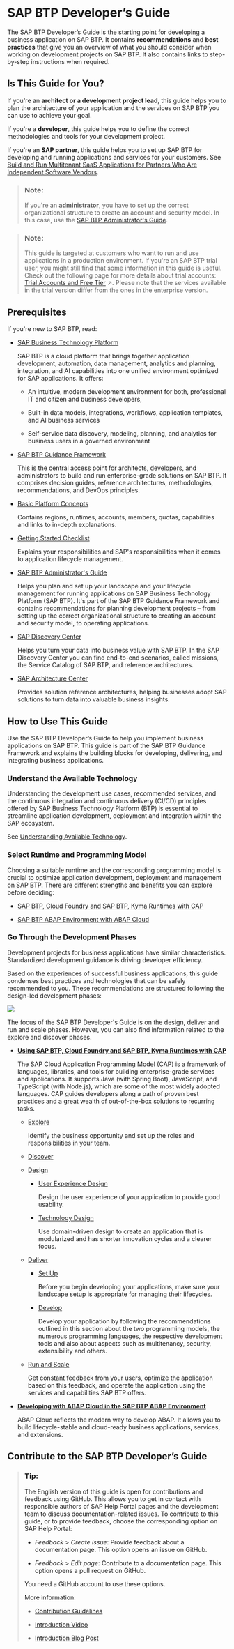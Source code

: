 <!-- loioba26ec41130d4835aef2265ad3d3704e -->

# SAP BTP Developer’s Guide

The SAP BTP Developer’s Guide is the starting point for developing a business application on SAP BTP. It contains **recommendations** and **best practices** that give you an overview of what you should consider when working on development projects on SAP BTP. It also contains links to step-by-step instructions when required.



<a name="loioba26ec41130d4835aef2265ad3d3704e__section_s1p_yzv_rcc"/>

## Is This Guide for You?

If you're an **architect or a development project lead**, this guide helps you to plan the architecture of your application and the services on SAP BTP you can use to achieve your goal.

If you're a **developer**, this guide helps you to define the correct methodologies and tools for your development project.

If you're an **SAP partner**, this guide helps you to set up SAP BTP for developing and running applications and services for your customers. See [Build and Run Multitenant SaaS Applications for Partners Who Are Independent Software Vendors](build-and-run-multitenant-saas-applications-for-partners-who-are-independent-software-ven-9b5e06f.md).

> ### Note:  
> If you're an **administrator**, you have to set up the correct organizational structure to create an account and security model. In this case, use the [SAP BTP Administrator's Guide](https://help.sap.com/docs/btp/best-practices/best-practices-for-sap-btp?version=Cloud).

> ### Note:  
> This guide is targeted at customers who want to run and use applications in a production environment. If you're an SAP BTP trial user, you might still find that some information in this guide is useful. Check out the following page for more details about trial accounts: [Trial Accounts and Free Tier](https://help.sap.com/viewer/65de2977205c403bbc107264b8eccf4b/Validation/en-US/046f127f2a614438b616ccfc575fdb16.html "Explore the different options for trying out SAP BTP.") :arrow_upper_right:. Please note that the services available in the trial version differ from the ones in the enterprise version.



<a name="loioba26ec41130d4835aef2265ad3d3704e__section_vlt_r4f_xcc"/>

## Prerequisites

If you're new to SAP BTP, read:

-   [SAP Business Technology Platform](https://www.sap.com/products/technology-platform/what-is-sap-business-technology-platform.html)

    SAP BTP is a cloud platform that brings together application development, automation, data management, analytics and planning, integration, and AI capabilities into one unified environment optimized for SAP applications. It offers:

    -   An intuitive, modern development environment for both, professional IT and citizen and business developers,

    -   Built-in data models, integrations, workflows, application templates, and AI business services

    -   Self-service data discovery, modeling, planning, and analytics for business users in a governed environment


-   [SAP BTP Guidance Framework](https://discovery-center.cloud.sap/guidance-framework)

    This is the central access point for architects, developers, and administrators to build and run enterprise-grade solutions on SAP BTP. It comprises decision guides, reference architectures, methodologies, recommendations, and DevOps principles.

-   [Basic Platform Concepts](https://help.sap.com/docs/btp/sap-business-technology-platform/btp-basic-platform-concepts?version=Cloud)

    Contains regions, runtimes, accounts, members, quotas, capabilities and links to in-depth explanations.

-   [Getting Started Checklist](https://help.sap.com/docs/BTP/df50977d8bfa4c9a8a063ddb37113c43/cbd76632d8aa4cb7bbf175d7607db463.html?locale=en-US&state=PRODUCTION&version=Cloud)

    Explains your responsibilities and SAP's responsibilities when it comes to application lifecycle management.

-   [SAP BTP Administrator's Guide](https://help.sap.com/docs/btp/best-practices/best-practices-for-sap-btp?version=Cloud)

    Helps you plan and set up your landscape and your lifecycle management for running applications on SAP Business Technology Platform \(SAP BTP\). It's part of the SAP BTP Guidance Framework and contains recommendations for planning development projects – from setting up the correct organizational structure to creating an account and security model, to operating applications.

-   [SAP Discovery Center](https://discovery-center.cloud.sap/index.html)

    Helps you turn your data into business value with SAP BTP. In the SAP Discovery Center you can find end-to-end scenarios, called missions, the Service Catalog of SAP BTP, and reference architectures.

-   [SAP Architecture Center](https://architecture.learning.sap.com/)

    Provides solution reference architectures, helping businesses adopt SAP solutions to turn data into valuable business insights.




<a name="loioba26ec41130d4835aef2265ad3d3704e__section_tf1_xml_s2b"/>

## How to Use This Guide

Use the SAP BTP Developer’s Guide to help you implement business applications on SAP BTP. This guide is part of the SAP BTP Guidance Framework and explains the building blocks for developing, delivering, and integrating business applications.



### Understand the Available Technology

Understanding the development use cases, recommended services, and the continuous integration and continuous delivery \(CI/CD\) principles offered by SAP Business Technology Platform \(BTP\) is essential to streamline application development, deployment and integration within the SAP ecosystem.

See [Understanding Available Technology](understanding-available-technology-c1f21a4.md).



### Select Runtime and Programming Model

Choosing a suitable runtime and the corresponding programming model is crucial to optimize application development, deployment and management on SAP BTP. There are different strengths and benefits you can explore before deciding:

-   [SAP BTP, Cloud Foundry and SAP BTP, Kyma Runtimes with CAP](sap-btp-cloud-foundry-and-sap-btp-kyma-runtimes-with-cap-0f9cfe9.md)

-   [SAP BTP ABAP Environment with ABAP Cloud](sap-btp-abap-environment-with-abap-cloud-174b229.md)




### Go Through the Development Phases

Development projects for business applications have similar characteristics. Standardized development guidance is driving developer efficiency.

Based on the experiences of successful business applications, this guide condenses best practices and technologies that can be safely recommended to you. These recommendations are structured following the design-led development phases:

![](images/Development_Process_in_the_SAP_BTP_Developer_s_Guide_f52c607.png)

The focus of the SAP BTP Developer's Guide is on the design, deliver and run and scale phases. However, you can also find information related to the explore and discover phases.

-   **[Using SAP BTP, Cloud Foundry and SAP BTP, Kyma Runtimes with CAP](using-sap-btp-cloud-foundry-and-sap-btp-kyma-runtimes-with-cap-696ec23.md)**

    The SAP Cloud Application Programming Model \(CAP\) is a framework of languages, libraries, and tools for building enterprise-grade services and applications. It supports Java \(with Spring Boot\), JavaScript, and TypeScript \(with Node.js\), which are some of the most widely adopted languages. CAP guides developers along a path of proven best practices and a great wealth of out-of-the-box solutions to recurring tasks.

    -   [Explore](explore-03139be.md)

        Identify the business opportunity and set up the roles and responsibilities in your team.

    -   [Discover](discover-7eae382.md)

    -   [Design](design-6bb7339.md)

        -   [User Experience Design](user-experience-design-323bd93.md)

            Design the user experience of your application to provide good usability.

        -   [Technology Design](technology-design-a5b8129.md)

            Use domain-driven design to create an application that is modularized and has shorter innovation cycles and a clearer focus.


    -   [Deliver](deliver-3efbd5b.md)

        -   [Set Up](set-up-3b774f8.md)

            Before you begin developing your applications, make sure your landscape setup is appropriate for managing their lifecycles.

        -   [Develop](develop-7e30686.md)

            Develop your application by following the recommendations outlined in this section about the two programming models, the numerous programming languages, the respective development tools and also about aspects such as multitenancy, security, extensibility and others.


    -   [Run and Scale](run-and-scale-fcb51b5.md)

        Get constant feedback from your users, optimize the application based on this feedback, and operate the application using the services and capabilities SAP BTP offers.


-   **[Developing with ABAP Cloud in the SAP BTP ABAP Environment](developing-with-abap-cloud-in-the-sap-btp-abap-environment-9aaaf65.md)**

    ABAP Cloud reflects the modern way to develop ABAP. It allows you to build lifecycle-stable and cloud-ready business applications, services, and extensions.




<a name="loioba26ec41130d4835aef2265ad3d3704e__section_mfx_qws_zxb"/>

## Contribute to the SAP BTP Developer’s Guide

> ### Tip:  
> The English version of this guide is open for contributions and feedback using GitHub. This allows you to get in contact with responsible authors of SAP Help Portal pages and the development team to discuss documentation-related issues. To contribute to this guide, or to provide feedback, choose the corresponding option on SAP Help Portal:
> 
> -   *Feedback* \> *Create issue*: Provide feedback about a documentation page. This option opens an issue on GitHub.
> 
> -   *Feedback* \> *Edit page*: Contribute to a documentation page. This option opens a pull request on GitHub.
> 
> 
> You need a GitHub account to use these options.
> 
> More information:
> 
> -   [Contribution Guidelines](https://help.sap.com/docs/open-documentation-initiative/contribution-guidelines/readme.html)
> 
> -   [Introduction Video](https://www.youtube.com/watch?v=WJ0oarMlVW4)
> 
> -   [Introduction Blog Post](https://blogs.sap.com/2021/11/29/sap-btp-documentation-goes-github-new-collaboration-process/)

